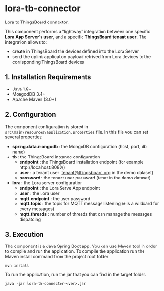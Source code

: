 # lora-tb-connector
Lora to ThingsBoard connector.

This component performs a "lightway" integration between one specific **Lora App Server's user**, and a specific **ThingsBoard tenant user**.
The integration allows to:
* create in ThingsBoard the devices defined into the Lora Server
* send the uplink application payload retrived from Lora devices to the corrisponding ThingsBoard devices

## 1. Installation Requirements
* Java 1.8+
* MongodDB 3.4+
* Apache Maven (3.0+)

## 2. Configuration
The component configuration is stored in `src\main\resources\application.properties` file.
In this file you can set several properties:
* **spring.data.mongodb** : the MongoDB configuration (host, port, db name)
* **tb** : the ThingsBoard instance configuration
  * **endpoint** : the ThingsBoard installation endpoint (for example http://localhost:8080/)
  * **user** : a tenant user (tenant@thingsboard.org in the demo dataset)
  * **password** : the tenant user password (tenat in the demo dataset)
* **lora** : the Lora server configuration
  * **endpoint** : the Lora Serve App endpoint 
  * **user** : the Lora user
  * **mqtt.endpoint** : the user password
  * **mqtt.topic** : the topic for MQTT message listening (`#` is a wildcard for every messages) 
  * **mqtt.threads** : number of threads that can manage the messages dispatcing


## 3. Execution
The component is a Java Spring Boot app. You can use Maven tool in order to compile and run the application.
To compile the application run the Maven install command from the project root folder

`mvn install`

To run the application, run the jar that you can find in the target folder.

`java -jar lora-tb-connector-<ver>.jar`
